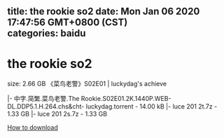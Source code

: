 
title: the rookie so2
date: Mon Jan 06 2020 17:47:56 GMT+0800 (CST)    
categories: baidu
---

# the rookie so2
size: 2.66 GB
 《菜鸟老警》S02E01 | luckydag's achieve
 
|- 中字.简繁.菜鸟老警.The Rookie.S02E01.2K.1440P.WEB-DL.DDP5.1.H.264.chs&cht- luckydag.torrent - 14.00 kB
|- luce 201 2t.7z - 1.33 GB
|- luce 201 2s.7z - 1.33 GB

[How to download](https://bpcam.bemobtrk.com/go/2ceec3aa-1ca2-46d6-b9ff-aaa5c184517c?jno=1024)